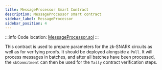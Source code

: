 ```yaml
---
title: MessageProcessor Smart Contract
description: MessageProcessor smart contract
sidebar_label: MessageProcessor
sidebar_position: 4
---
```


:::info
Code location: [MessageProcessor.sol](https://github.com/privacy-scaling-explorations/maci/blob/main/packages/contracts/contracts/MessageProcessor.sol)
:::

This contract is used to prepare parameters for the zk-SNARK circuits as well as for verifying proofs. It should be deployed alongside a `Poll`.
It will process messages in batches, and after all batches have been processed, the `sbCommitment` can then be used for the `Tally` contract verification steps.

